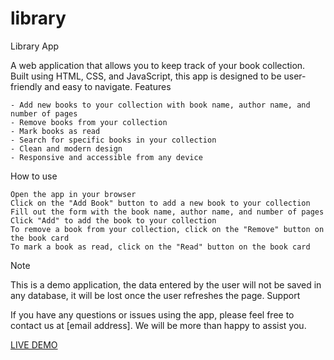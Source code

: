 # library

Library App

A web application that allows you to keep track of your book collection. Built using HTML, CSS, and JavaScript, this app is designed to be user-friendly and easy to navigate.
Features

    - Add new books to your collection with book name, author name, and number of pages
    - Remove books from your collection
    - Mark books as read
    - Search for specific books in your collection
    - Clean and modern design
    - Responsive and accessible from any device

How to use

    Open the app in your browser
    Click on the "Add Book" button to add a new book to your collection
    Fill out the form with the book name, author name, and number of pages
    Click "Add" to add the book to your collection
    To remove a book from your collection, click on the "Remove" button on the book card
    To mark a book as read, click on the "Read" button on the book card

Note

This is a demo application, the data entered by the user will not be saved in any database, it will be lost once the user refreshes the page.
Support

If you have any questions or issues using the app, please feel free to contact us at [email address]. We will be more than happy to assist you.

[LIVE DEMO](https://isaaxh.github.io/library)
